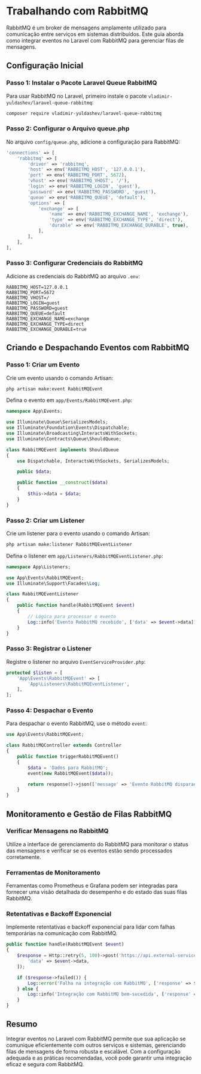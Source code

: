 # Trabalhando com RabbitMQ

RabbitMQ é um broker de mensagens amplamente utilizado para comunicação entre serviços em sistemas distribuídos. Este guia aborda como integrar eventos no Laravel com RabbitMQ para gerenciar filas de mensagens.

## Configuração Inicial

### Passo 1: Instalar o Pacote Laravel Queue RabbitMQ

Para usar RabbitMQ no Laravel, primeiro instale o pacote `vladimir-yuldashev/laravel-queue-rabbitmq`:

```bash
composer require vladimir-yuldashev/laravel-queue-rabbitmq
```

### Passo 2: Configurar o Arquivo queue.php

No arquivo `config/queue.php`, adicione a configuração para RabbitMQ:

```php
'connections' => [
    'rabbitmq' => [
        'driver' => 'rabbitmq',
        'host' => env('RABBITMQ_HOST', '127.0.0.1'),
        'port' => env('RABBITMQ_PORT', 5672),
        'vhost' => env('RABBITMQ_VHOST', '/'),
        'login' => env('RABBITMQ_LOGIN', 'guest'),
        'password' => env('RABBITMQ_PASSWORD', 'guest'),
        'queue' => env('RABBITMQ_QUEUE', 'default'),
        'options' => [
            'exchange' => [
                'name' => env('RABBITMQ_EXCHANGE_NAME', 'exchange'),
                'type' => env('RABBITMQ_EXCHANGE_TYPE', 'direct'),
                'durable' => env('RABBITMQ_EXCHANGE_DURABLE', true),
            ],
        ],
    ],
],
```

### Passo 3: Configurar Credenciais do RabbitMQ

Adicione as credenciais do RabbitMQ ao arquivo `.env`:

```env
RABBITMQ_HOST=127.0.0.1
RABBITMQ_PORT=5672
RABBITMQ_VHOST=/
RABBITMQ_LOGIN=guest
RABBITMQ_PASSWORD=guest
RABBITMQ_QUEUE=default
RABBITMQ_EXCHANGE_NAME=exchange
RABBITMQ_EXCHANGE_TYPE=direct
RABBITMQ_EXCHANGE_DURABLE=true
```

## Criando e Despachando Eventos com RabbitMQ

### Passo 1: Criar um Evento

Crie um evento usando o comando Artisan:

```bash
php artisan make:event RabbitMQEvent
```

Defina o evento em `app/Events/RabbitMQEvent.php`:

```php
namespace App\Events;

use Illuminate\Queue\SerializesModels;
use Illuminate\Foundation\Events\Dispatchable;
use Illuminate\Broadcasting\InteractsWithSockets;
use Illuminate\Contracts\Queue\ShouldQueue;

class RabbitMQEvent implements ShouldQueue
{
    use Dispatchable, InteractsWithSockets, SerializesModels;

    public $data;

    public function __construct($data)
    {
        $this->data = $data;
    }
}
```

### Passo 2: Criar um Listener

Crie um listener para o evento usando o comando Artisan:

```bash
php artisan make:listener RabbitMQEventListener
```

Defina o listener em `app/Listeners/RabbitMQEventListener.php`:

```php
namespace App\Listeners;

use App\Events\RabbitMQEvent;
use Illuminate\Support\Facades\Log;

class RabbitMQEventListener
{
    public function handle(RabbitMQEvent $event)
    {
        // Lógica para processar o evento
        Log::info('Evento RabbitMQ recebido', ['data' => $event->data]);
    }
}
```

### Passo 3: Registrar o Listener

Registre o listener no arquivo `EventServiceProvider.php`:

```php
protected $listen = [
    'App\Events\RabbitMQEvent' => [
        'App\Listeners\RabbitMQEventListener',
    ],
];
```

### Passo 4: Despachar o Evento

Para despachar o evento RabbitMQ, use o método `event`:

```php
use App\Events\RabbitMQEvent;

class RabbitMQController extends Controller
{
    public function triggerRabbitMQEvent()
    {
        $data = 'Dados para RabbitMQ';
        event(new RabbitMQEvent($data));

        return response()->json(['message' => 'Evento RabbitMQ disparado com sucesso!']);
    }
}
```

## Monitoramento e Gestão de Filas RabbitMQ

### Verificar Mensagens no RabbitMQ

Utilize a interface de gerenciamento do RabbitMQ para monitorar o status das mensagens e verificar se os eventos estão sendo processados corretamente.

### Ferramentas de Monitoramento

Ferramentas como Prometheus e Grafana podem ser integradas para fornecer uma visão detalhada do desempenho e do estado das suas filas RabbitMQ.

### Retentativas e Backoff Exponencial

Implemente retentativas e backoff exponencial para lidar com falhas temporárias na comunicação com RabbitMQ.

```php
public function handle(RabbitMQEvent $event)
{
    $response = Http::retry(5, 100)->post('https://api.external-service.com/endpoint', [
        'data' => $event->data,
    ]);

    if ($response->failed()) {
        Log::error('Falha na integração com RabbitMQ', ['response' => $response->body()]);
    } else {
        Log::info('Integração com RabbitMQ bem-sucedida', ['response' => $response->body()]);
    }
}
```

## Resumo

Integrar eventos no Laravel com RabbitMQ permite que sua aplicação se comunique eficientemente com outros serviços e sistemas, gerenciando filas de mensagens de forma robusta e escalável. Com a configuração adequada e as práticas recomendadas, você pode garantir uma integração eficaz e segura com RabbitMQ.
